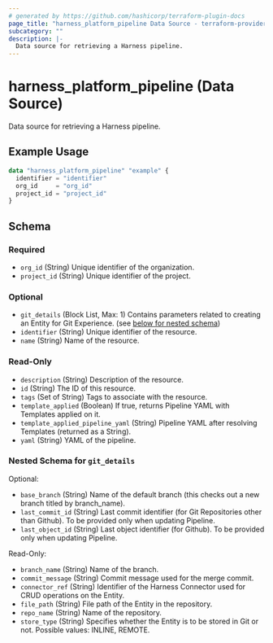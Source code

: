 ```yaml
---
# generated by https://github.com/hashicorp/terraform-plugin-docs
page_title: "harness_platform_pipeline Data Source - terraform-provider-harness"
subcategory: ""
description: |-
  Data source for retrieving a Harness pipeline.
---
```


# harness_platform_pipeline (Data Source)

Data source for retrieving a Harness pipeline.

## Example Usage

```terraform
data "harness_platform_pipeline" "example" {
  identifier = "identifier"
  org_id     = "org_id"
  project_id = "project_id"
}
```

<!-- schema generated by tfplugindocs -->
## Schema

### Required

- `org_id` (String) Unique identifier of the organization.
- `project_id` (String) Unique identifier of the project.

### Optional

- `git_details` (Block List, Max: 1) Contains parameters related to creating an Entity for Git Experience. (see [below for nested schema](#nestedblock--git_details))
- `identifier` (String) Unique identifier of the resource.
- `name` (String) Name of the resource.

### Read-Only

- `description` (String) Description of the resource.
- `id` (String) The ID of this resource.
- `tags` (Set of String) Tags to associate with the resource.
- `template_applied` (Boolean) If true, returns Pipeline YAML with Templates applied on it.
- `template_applied_pipeline_yaml` (String) Pipeline YAML after resolving Templates (returned as a String).
- `yaml` (String) YAML of the pipeline.

<a id="nestedblock--git_details"></a>
### Nested Schema for `git_details`

Optional:

- `base_branch` (String) Name of the default branch (this checks out a new branch titled by branch_name).
- `last_commit_id` (String) Last commit identifier (for Git Repositories other than Github). To be provided only when updating Pipeline.
- `last_object_id` (String) Last object identifier (for Github). To be provided only when updating Pipeline.

Read-Only:

- `branch_name` (String) Name of the branch.
- `commit_message` (String) Commit message used for the merge commit.
- `connector_ref` (String) Identifier of the Harness Connector used for CRUD operations on the Entity.
- `file_path` (String) File path of the Entity in the repository.
- `repo_name` (String) Name of the repository.
- `store_type` (String) Specifies whether the Entity is to be stored in Git or not. Possible values: INLINE, REMOTE.
